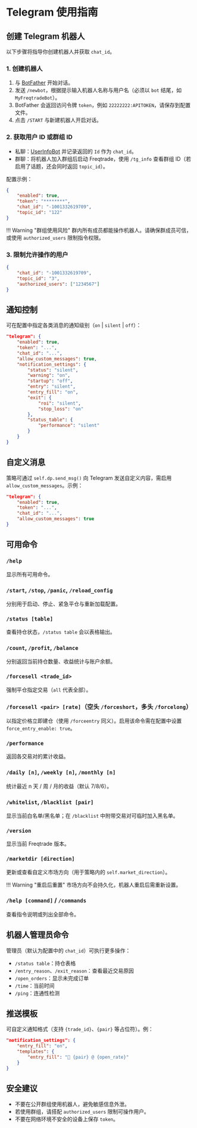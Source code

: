 # Telegram 使用指南

## 创建 Telegram 机器人

以下步骤将指导你创建机器人并获取 `chat_id`。

### 1. 创建机器人

1. 与 [BotFather](https://telegram.me/BotFather) 开始对话。
2. 发送 `/newbot`，根据提示输入机器人名称与用户名（必须以 `bot` 结尾，如 `MyFreqtradeBot`）。
3. BotFather 会返回访问令牌 `token`，例如 `22222222:APITOKEN`，请保存到配置文件。
4. 点击 `/START` 与新建机器人开启对话。

### 2. 获取用户 ID 或群组 ID

- 私聊：[UserInfoBot](https://telegram.me/userinfobot) 并记录返回的 `Id` 作为 `chat_id`。
- 群聊：将机器人加入群组后启动 Freqtrade，使用 `/tg_info` 查看群组 ID（若启用了话题，还会同时返回 `topic_id`）。

配置示例：

```json
{
    "enabled": true,
    "token": "********",
    "chat_id": "-1001332619709",
    "topic_id": "122"
}
```

!!! Warning "群组使用风险"
    群内所有成员都能操作机器人。请确保群成员可信，或使用 `authorized_users` 限制指令权限。

### 3. 限制允许操作的用户

```json
{
    "chat_id": "-1001332619709",
    "topic_id": "3",
    "authorized_users": ["1234567"]
}
```

## 通知控制

可在配置中指定各类消息的通知级别（`on` | `silent` | `off`）：

```json
"telegram": {
    "enabled": true,
    "token": "...",
    "chat_id": "...",
    "allow_custom_messages": true,
    "notification_settings": {
        "status": "silent",
        "warning": "on",
        "startup": "off",
        "entry": "silent",
        "entry_fill": "on",
        "exit": {
            "roi": "silent",
            "stop_loss": "on"
        },
        "status_table": {
            "performance": "silent"
        }
    }
}
```

## 自定义消息

策略可通过 `self.dp.send_msg()` 向 Telegram 发送自定义内容，需启用 `allow_custom_messages`。示例：

```json
"telegram": {
    "enabled": true,
    "token": "...",
    "chat_id": "...",
    "allow_custom_messages": true
}
```

## 可用命令

### `/help`

显示所有可用命令。

### `/start`, `/stop`, `/panic`, `/reload_config`

分别用于启动、停止、紧急平仓与重新加载配置。

### `/status [table]`

查看持仓状态，`/status table` 会以表格输出。

### `/count`, `/profit`, `/balance`

分别返回当前持仓数量、收益统计与账户余额。

### `/forcesell <trade_id>`

强制平仓指定交易（`all` 代表全部）。

### `/forcesell <pair> [rate]`（空头 `/forceshort`，多头 `/forcelong`）

以指定价格立即建仓（使用 `/forceentry` 同义）。启用该命令需在配置中设置 `force_entry_enable: true`。

### `/performance`

返回各交易对的累计收益。

### `/daily [n]`, `/weekly [n]`, `/monthly [n]`

统计最近 n 天 / 周 / 月的收益（默认 7/8/6）。

### `/whitelist`, `/blacklist [pair]`

显示当前白名单/黑名单；在 `/blacklist` 中附带交易对可临时加入黑名单。

### `/version`

显示当前 Freqtrade 版本。

### `/marketdir [direction]`

更新或查看自定义市场方向（用于策略内的 `self.market_direction`）。

!!! Warning "重启后重置"
    市场方向不会持久化，机器人重启后需重新设置。

### `/help [command]` / `/commands`

查看指令说明或列出全部命令。

## 机器人管理员命令

管理员（默认为配置中的 `chat_id`）可执行更多操作：

* `/status table`：持仓表格
* `/entry_reason`、`/exit_reason`：查看最近交易原因
* `/open_orders`：显示未完成订单
* `/time`：当前时间
* `/ping`：连通性检测

## 推送模板

可自定义通知格式（支持 `{trade_id}`、`{pair}` 等占位符）。例：

```json
"notification_settings": {
    "entry_fill": "on",
    "templates": {
        "entry_fill": "🎯 {pair} @ {open_rate}"
    }
}
```

## 安全建议

* 不要在公开群组使用机器人，避免敏感信息外泄。
* 若使用群组，请搭配 `authorized_users` 限制可操作用户。
* 不要在网络环境不安全的设备上保存 `token`。

